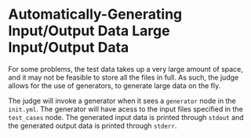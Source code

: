 # Automatically-Generating Input/Output Data Large Input/Output Data

For some problems, the test data takes up a very large amount of space, and it may not be feasible to store all the files in full. As such, the judge allows for the use of generators, to generate large data on the fly.

The judge will invoke a generator when it sees a `generator` node in the `init.yml`. The generator will have acess to the input files specified in the `test_cases` node. The generated input data is printed through `stdout` and the generated output data is printed through `stderr`.
